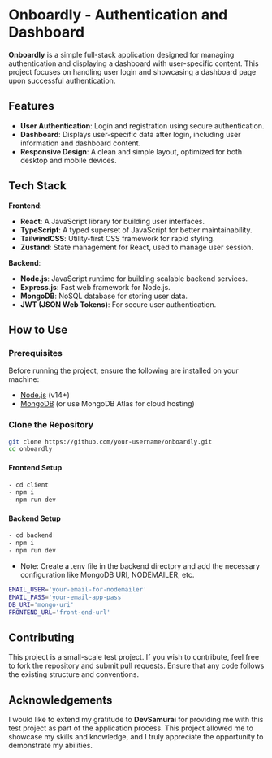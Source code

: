 # Onboardly - Authentication and Dashboard

**Onboardly** is a simple full-stack application designed for managing authentication and displaying a dashboard with user-specific content. This project focuses on handling user login and showcasing a dashboard page upon successful authentication.

## Features

- **User Authentication**: Login and registration using secure authentication.
- **Dashboard**: Displays user-specific data after login, including user information and dashboard content.
- **Responsive Design**: A clean and simple layout, optimized for both desktop and mobile devices.

## Tech Stack

**Frontend**:
- **React**: A JavaScript library for building user interfaces.
- **TypeScript**: A typed superset of JavaScript for better maintainability.
- **TailwindCSS**: Utility-first CSS framework for rapid styling.
- **Zustand**: State management for React, used to manage user session.

**Backend**:
- **Node.js**: JavaScript runtime for building scalable backend services.
- **Express.js**: Fast web framework for Node.js.
- **MongoDB**: NoSQL database for storing user data.
- **JWT (JSON Web Tokens)**: For secure user authentication.

## How to Use

### Prerequisites
Before running the project, ensure the following are installed on your machine:
- [Node.js](https://nodejs.org/) (v14+)
- [MongoDB](https://www.mongodb.com/) (or use MongoDB Atlas for cloud hosting)
  
### Clone the Repository
```bash
git clone https://github.com/your-username/onboardly.git
cd onboardly
```
#### Frontend Setup
```bash
- cd client
- npm i
- npm run dev
```
#### Backend Setup
```bash
- cd backend
- npm i
- npm run dev
```
- Note: Create a .env file in the backend directory and add the necessary configuration like MongoDB URI, NODEMAILER, etc.
```bash
EMAIL_USER='your-email-for-nodemailer'
EMAIL_PASS='your-email-app-pass'
DB_URI='mongo-uri'
FRONTEND_URL='front-end-url'
```
## Contributing
This project is a small-scale test project. If you wish to contribute, feel free to fork the repository and submit pull requests. Ensure that any code follows the existing structure and conventions.

## Acknowledgements
I would like to extend my gratitude to **DevSamurai** for providing me with this test project as part of the application process. This project allowed me to showcase my skills and knowledge, and I truly appreciate the opportunity to demonstrate my abilities.
